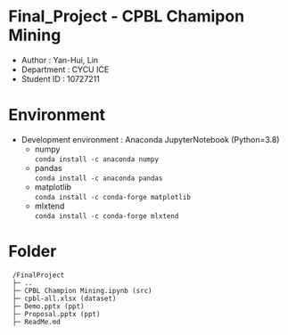 # Final_Project - CPBL Chamipon Mining


+ Author : Yan-Hui, Lin
+ Department : CYCU ICE
+ Student ID : 10727211

# Environment
+ Development environment : Anaconda JupyterNotebook (Python=3.8)
  + numpy  
      `conda install -c anaconda numpy`
  + pandas  
      `conda install -c anaconda pandas`
  + matplotlib  
      `conda install -c conda-forge matplotlib` 
  + mlxtend  
      `conda install -c conda-forge mlxtend`


# Folder
     /FinalProject
     ├─ ..
     ├─ CPBL Champion Mining.ipynb (src)
     ├─ cpbl-all.xlsx (dataset)
     ├─ Demo.pptx (ppt)
     ├─ Proposal.pptx (ppt)
     ├─ ReadMe.md
     
